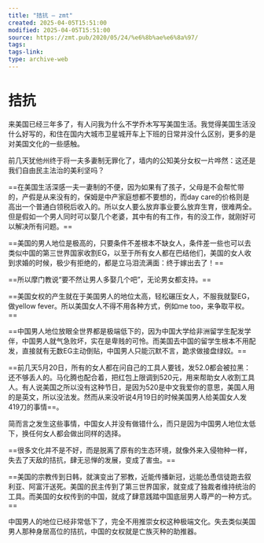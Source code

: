 ```yaml
---
title: "拮抗 – zmt"
created: 2025-04-05T15:51:00
modified: 2025-04-05T15:51:00
source: https://zmt.pub/2020/05/24/%e6%8b%ae%e6%8a%97/
tags:
tags-link:
type: archive-web
---
```


# 拮抗

来美国已经三年多了，有人问我为什么不学乔木写写美国生活。我觉得美国生活没什么好写的，和住在国内大城市卫星城开车上下班的日常并没什么区别，更多的是对美国文化的一些感触。

前几天犹他州终于将一夫多妻制无罪化了，墙内的公知美分女权一片哗然：这还是我们自由民主法治的美利坚吗？

==在美国生活深感一夫一妻制的不便，因为如果有了孩子，父母是不会帮忙带的，产假是从来没有的，保姆是中产家庭想都不要想的，而day care的价格则是高出一个普通白领税后收入的。所以女人要么放弃事业要么放弃生育，很难两全。但是假如一个男人同时可以娶几个老婆，其中有的有工作，有的没工作，就刚好可以解决所有问题。==

==美国的男人地位是极高的，只要条件不差根本不缺女人，条件差一些也可以去类似中国的第三世界国家收割EG，以至于所有女人都在巴结他们，美国的女人收到求婚的时候，极少有拒绝的，都是立马泪流满面：终于嫁出去了！==

==所以摩门教说“要不然让男人多娶几个吧”，无论男女都支持。==

==美国女权的产生就在于美国男人的地位太高，轻松碾压女人，不服我就娶EG，做yellow fever。所以美国女人不得不用各种方式，例如me too，来争取平权。==

==中国男人地位放眼全世界都是极端低下的，因为中国大学给非洲留学生配发学伴，中国男人就气急败坏，实在是卑贱的可怜。而美国去中国的留学生根本不用配发，直接就有无数EG主动倒贴，中国男人只能沉默不言，跪求做接盘绿奴。==

==前几天5月20日，所有的女人都在问自己的工具人要钱，发52.0都会被拉黑：还不够丢人的。马化腾也配合着，把红包上限调到520元，用来帮助女人收割工具人。有人说美国之所以没有这种节日，是因为520是中文我爱你的意思，美国人用的是英文，所以没法发。然而从来没听说4月19日的时候美国男人给美国女人发419刀的事情==。


简而言之发生这些事情，中国女人并没有做错什么，而只是因为中国男人地位太低下，换任何女人都会做出同样的选择。

==很多文化并不是不好，而是脱离了原有的生态环境，就像外来入侵物种一样，失去了天敌的拮抗，肆无忌惮的发展，变成了害虫。==

==美国的宗教传到日韩，就演变出了邪教，近能传播新冠，远能怂恿信徒跑去叙利亚、阿富汗送死。美国的民主传到了第三世界国家，就变成了独裁者维持统治的工具。而美国的女权传到的中国，就成了肆意践踏中国底层男人尊严的一种方式。==

中国男人的地位已经非常低下了，完全不用推崇女权这种极端文化。失去类似美国男人那种身居高位的拮抗，中国的女权就是亡族灭种的助推器。

